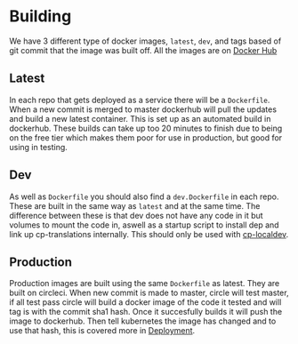 # Building

We have 3 different type of docker images, `latest`, `dev`, and tags based of git commit that the image was built off.
All the images are on [Docker Hub](https://hub.docker.com/u/coderdojo/)

## Latest

In each repo that gets deployed as a service there will be a `Dockerfile`. When a new commit is merged to master dockerhub will pull the updates and build a new latest container.
This is set up as an automated build in dockerhub. These builds can take up too 20 minutes to finish due to being on the free tier which makes them poor for use in production, but good for using in testing.

## Dev

As well as `Dockerfile` you should also find a `dev.Dockerfile` in each repo. These are built in the same way as `latest` and at the same time. The difference between these is that dev does not have any code in it but volumes to mount the code in, aswell as a startup script to install dep and link up cp-translations internally.
This should only be used with [cp-localdev](https://github.com/CoderDojo/cp-local-development).

## Production

Production images are built using the same `Dockerfile` as latest. They are built on circleci. When new commit is made to master, circle will test master, if all test pass circle will build a docker image of the code it tested and will tag is with the commit sha1 hash. Once it succesfully builds it will push the image to dockerhub. Then tell kubernetes the image has changed and to use that hash, this is covered more in [Deployment](./deployment.md).
